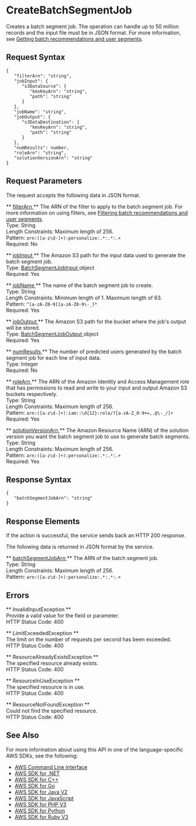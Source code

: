 # CreateBatchSegmentJob<a name="API_CreateBatchSegmentJob"></a>

Creates a batch segment job\. The operation can handle up to 50 million records and the input file must be in JSON format\. For more information, see [Getting batch recommendations and user segments](recommendations-batch.md)\.

## Request Syntax<a name="API_CreateBatchSegmentJob_RequestSyntax"></a>

```
{
   "filterArn": "string",
   "jobInput": { 
      "s3DataSource": { 
         "kmsKeyArn": "string",
         "path": "string"
      }
   },
   "jobName": "string",
   "jobOutput": { 
      "s3DataDestination": { 
         "kmsKeyArn": "string",
         "path": "string"
      }
   },
   "numResults": number,
   "roleArn": "string",
   "solutionVersionArn": "string"
}
```

## Request Parameters<a name="API_CreateBatchSegmentJob_RequestParameters"></a>

The request accepts the following data in JSON format\.

 ** [ filterArn ](#API_CreateBatchSegmentJob_RequestSyntax) **   <a name="personalize-CreateBatchSegmentJob-request-filterArn"></a>
The ARN of the filter to apply to the batch segment job\. For more information on using filters, see [Filtering batch recommendations and user segments](filter-batch.md)\.  
Type: String  
Length Constraints: Maximum length of 256\.  
Pattern: `arn:([a-z\d-]+):personalize:.*:.*:.+`   
Required: No

 ** [ jobInput ](#API_CreateBatchSegmentJob_RequestSyntax) **   <a name="personalize-CreateBatchSegmentJob-request-jobInput"></a>
The Amazon S3 path for the input data used to generate the batch segment job\.  
Type: [ BatchSegmentJobInput ](API_BatchSegmentJobInput.md) object  
Required: Yes

 ** [ jobName ](#API_CreateBatchSegmentJob_RequestSyntax) **   <a name="personalize-CreateBatchSegmentJob-request-jobName"></a>
The name of the batch segment job to create\.  
Type: String  
Length Constraints: Minimum length of 1\. Maximum length of 63\.  
Pattern: `^[a-zA-Z0-9][a-zA-Z0-9\-_]*`   
Required: Yes

 ** [ jobOutput ](#API_CreateBatchSegmentJob_RequestSyntax) **   <a name="personalize-CreateBatchSegmentJob-request-jobOutput"></a>
The Amazon S3 path for the bucket where the job's output will be stored\.  
Type: [ BatchSegmentJobOutput ](API_BatchSegmentJobOutput.md) object  
Required: Yes

 ** [ numResults ](#API_CreateBatchSegmentJob_RequestSyntax) **   <a name="personalize-CreateBatchSegmentJob-request-numResults"></a>
The number of predicted users generated by the batch segment job for each line of input data\.  
Type: Integer  
Required: No

 ** [ roleArn ](#API_CreateBatchSegmentJob_RequestSyntax) **   <a name="personalize-CreateBatchSegmentJob-request-roleArn"></a>
The ARN of the Amazon Identity and Access Management role that has permissions to read and write to your input and output Amazon S3 buckets respectively\.  
Type: String  
Length Constraints: Maximum length of 256\.  
Pattern: `arn:([a-z\d-]+):iam::\d{12}:role/?[a-zA-Z_0-9+=,.@\-_/]+`   
Required: Yes

 ** [ solutionVersionArn ](#API_CreateBatchSegmentJob_RequestSyntax) **   <a name="personalize-CreateBatchSegmentJob-request-solutionVersionArn"></a>
The Amazon Resource Name \(ARN\) of the solution version you want the batch segment job to use to generate batch segments\.  
Type: String  
Length Constraints: Maximum length of 256\.  
Pattern: `arn:([a-z\d-]+):personalize:.*:.*:.+`   
Required: Yes

## Response Syntax<a name="API_CreateBatchSegmentJob_ResponseSyntax"></a>

```
{
   "batchSegmentJobArn": "string"
}
```

## Response Elements<a name="API_CreateBatchSegmentJob_ResponseElements"></a>

If the action is successful, the service sends back an HTTP 200 response\.

The following data is returned in JSON format by the service\.

 ** [ batchSegmentJobArn ](#API_CreateBatchSegmentJob_ResponseSyntax) **   <a name="personalize-CreateBatchSegmentJob-response-batchSegmentJobArn"></a>
The ARN of the batch segment job\.  
Type: String  
Length Constraints: Maximum length of 256\.  
Pattern: `arn:([a-z\d-]+):personalize:.*:.*:.+` 

## Errors<a name="API_CreateBatchSegmentJob_Errors"></a>

 ** InvalidInputException **   
Provide a valid value for the field or parameter\.  
HTTP Status Code: 400

 ** LimitExceededException **   
The limit on the number of requests per second has been exceeded\.  
HTTP Status Code: 400

 ** ResourceAlreadyExistsException **   
The specified resource already exists\.  
HTTP Status Code: 400

 ** ResourceInUseException **   
The specified resource is in use\.  
HTTP Status Code: 400

 ** ResourceNotFoundException **   
Could not find the specified resource\.  
HTTP Status Code: 400

## See Also<a name="API_CreateBatchSegmentJob_SeeAlso"></a>

For more information about using this API in one of the language\-specific AWS SDKs, see the following:
+  [ AWS Command Line Interface](https://docs.aws.amazon.com/goto/aws-cli/personalize-2018-05-22/CreateBatchSegmentJob) 
+  [ AWS SDK for \.NET](https://docs.aws.amazon.com/goto/DotNetSDKV3/personalize-2018-05-22/CreateBatchSegmentJob) 
+  [ AWS SDK for C\+\+](https://docs.aws.amazon.com/goto/SdkForCpp/personalize-2018-05-22/CreateBatchSegmentJob) 
+  [ AWS SDK for Go](https://docs.aws.amazon.com/goto/SdkForGoV1/personalize-2018-05-22/CreateBatchSegmentJob) 
+  [ AWS SDK for Java V2](https://docs.aws.amazon.com/goto/SdkForJavaV2/personalize-2018-05-22/CreateBatchSegmentJob) 
+  [ AWS SDK for JavaScript](https://docs.aws.amazon.com/goto/AWSJavaScriptSDK/personalize-2018-05-22/CreateBatchSegmentJob) 
+  [ AWS SDK for PHP V3](https://docs.aws.amazon.com/goto/SdkForPHPV3/personalize-2018-05-22/CreateBatchSegmentJob) 
+  [ AWS SDK for Python](https://docs.aws.amazon.com/goto/boto3/personalize-2018-05-22/CreateBatchSegmentJob) 
+  [ AWS SDK for Ruby V3](https://docs.aws.amazon.com/goto/SdkForRubyV3/personalize-2018-05-22/CreateBatchSegmentJob) 
